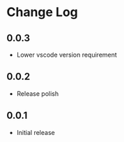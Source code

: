# Change Log

## 0.0.3

- Lower vscode version requirement

## 0.0.2

- Release polish

## 0.0.1

- Initial release
